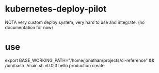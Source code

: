 # kubernetes-deploy-pilot
NOTA very custom deploy system, very hard to use and integrate. (no documentation for now)

# use
export BASE_WORKING_PATH="/home/jonathan/projects/ci-reference" && /bin/bash ./main.sh v0.0.3 hello production create
